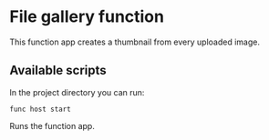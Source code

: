 # File gallery function

This function app creates a thumbnail from every uploaded image.

## Available scripts

In the project directory you can run:

`func host start`

Runs the function app.
